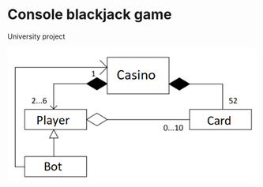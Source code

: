 # Console blackjack game

University project

![alt text](https://github.com/xbubus/blackjack/blob/master/diagram.png)
